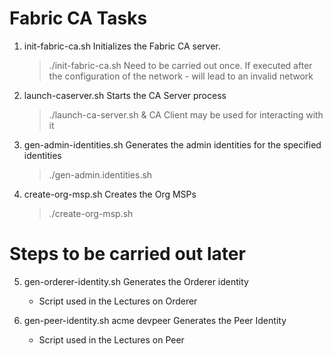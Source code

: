 Fabric CA Tasks
===============
1. init-fabric-ca.sh
    Initializes the Fabric CA server.
    > ./init-fabric-ca.sh
    Need to be carried out once.
    If executed after the configuration of the network - will lead to an invalid network
2. launch-caserver.sh
    Starts the CA Server process
    > ./launch-ca-server.sh &
    CA Client may be used for interacting with it
3. gen-admin-identities.sh
    Generates the admin identities for the specified identities
    > ./gen-admin.identities.sh
4. create-org-msp.sh
    Creates the Org MSPs
    > ./create-org-msp.sh

# Steps to  be carried out later
5. gen-orderer-identity.sh
    Generates the Orderer identity
    * Script used in the Lectures on Orderer

6. gen-peer-identity.sh acme devpeer
    Generates the Peer Identity
    * Script used in the Lectures on Peer
